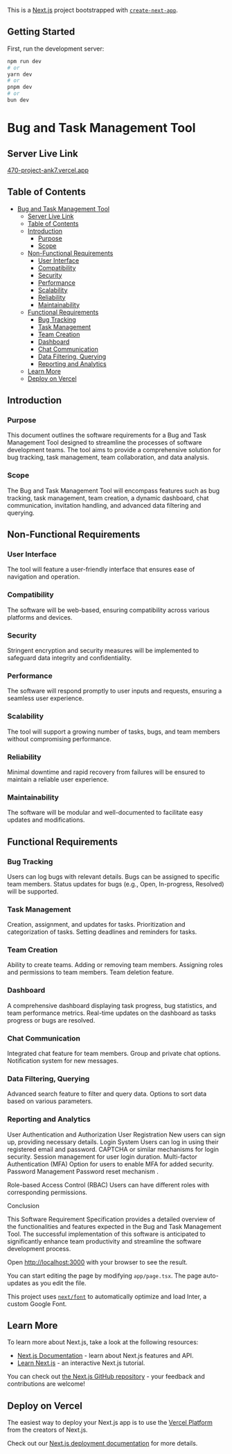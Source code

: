 This is a [Next.js](https://nextjs.org/) project bootstrapped with [`create-next-app`](https://github.com/vercel/next.js/tree/canary/packages/create-next-app).

## Getting Started

First, run the development server:

```bash
npm run dev
# or
yarn dev
# or
pnpm dev
# or
bun dev
```

# Bug and Task Management Tool

## Server Live Link

[470-project-ank7.vercel.app](https://470-project-ank7.vercel.app)

## Table of Contents

- [Bug and Task Management Tool](#bug-and-task-management-tool)
  - [Server Live Link](#server-live-link)
  - [Table of Contents](#table-of-contents)
  - [Introduction](#introduction)
    - [Purpose](#purpose)
    - [Scope](#scope)
  - [Non-Functional Requirements](#non-functional-requirements)
    - [User Interface](#user-interface)
    - [Compatibility](#compatibility)
    - [Security](#security)
    - [Performance](#performance)
    - [Scalability](#scalability)
    - [Reliability](#reliability)
    - [Maintainability](#maintainability)
  - [Functional Requirements](#functional-requirements)
    - [Bug Tracking](#bug-tracking)
    - [Task Management](#task-management)
    - [Team Creation](#team-creation)
    - [Dashboard](#dashboard)
    - [Chat Communication](#chat-communication)
    - [Data Filtering, Querying](#data-filtering-querying)
    - [Reporting and Analytics](#reporting-and-analytics)
  - [Learn More](#learn-more)
  - [Deploy on Vercel](#deploy-on-vercel)

## Introduction<a name="introduction"></a>

### Purpose<a name="purpose"></a>

This document outlines the software requirements for a Bug and Task Management Tool designed to streamline the processes of software development teams. The tool aims to provide a comprehensive solution for bug tracking, task management, team collaboration, and data analysis.

### Scope<a name="scope"></a>

The Bug and Task Management Tool will encompass features such as bug tracking, task management, team creation, a dynamic dashboard, chat communication, invitation handling, and advanced data filtering and querying.

## Non-Functional Requirements<a name="non-functional-requirements"></a>

### User Interface<a name="user-interface"></a>

The tool will feature a user-friendly interface that ensures ease of navigation and operation.

### Compatibility<a name="compatibility"></a>

The software will be web-based, ensuring compatibility across various platforms and devices.

### Security<a name="security"></a>

Stringent encryption and security measures will be implemented to safeguard data integrity and confidentiality.

### Performance<a name="performance"></a>

The software will respond promptly to user inputs and requests, ensuring a seamless user experience.

### Scalability<a name="scalability"></a>

The tool will support a growing number of tasks, bugs, and team members without compromising performance.

### Reliability<a name="reliability"></a>

Minimal downtime and rapid recovery from failures will be ensured to maintain a reliable user experience.

### Maintainability<a name="maintainability"></a>

The software will be modular and well-documented to facilitate easy updates and modifications.

## Functional Requirements<a name="functional-requirements"></a>

### Bug Tracking<a name="bug-tracking"></a>

Users can log bugs with relevant details.
Bugs can be assigned to specific team members.
Status updates for bugs (e.g., Open, In-progress, Resolved) will be supported.

### Task Management<a name="task-management"></a>

Creation, assignment, and updates for tasks.
Prioritization and categorization of tasks.
Setting deadlines and reminders for tasks.

### Team Creation<a name="team-creation"></a>

Ability to create teams.
Adding or removing team members.
Assigning roles and permissions to team members.
Team deletion feature.

### Dashboard<a name="dashboard"></a>

A comprehensive dashboard displaying task progress, bug statistics, and team performance metrics.
Real-time updates on the dashboard as tasks progress or bugs are resolved.

### Chat Communication<a name="chat-communication"></a>

Integrated chat feature for team members.
Group and private chat options.
Notification system for new messages.

### Data Filtering, Querying<a name="data-filtering-querying-and-download"></a>

Advanced search feature to filter and query data.
Options to sort data based on various parameters.

### Reporting and Analytics<a name="reporting-and-analytics"></a>

User Authentication and Authorization<a name="user-authentication-and-authorization"></a>
User Registration
New users can sign up, providing necessary details.
Login System
Users can log in using their registered email and password.
CAPTCHA or similar mechanisms for login security.
Session management for user login duration.
Multi-factor Authentication (MFA)
Option for users to enable MFA for added security.
Password Management
Password reset mechanism .

Role-based Access Control (RBAC)
Users can have different roles with corresponding permissions.

Conclusion<a name="conclusion"></a>

This Software Requirement Specification provides a detailed overview of the functionalities and features expected in the Bug and Task Management Tool. The successful implementation of this software is anticipated to significantly enhance team productivity and streamline the software development process.

Open [http://localhost:3000](http://localhost:3000) with your browser to see the result.

You can start editing the page by modifying `app/page.tsx`. The page auto-updates as you edit the file.

This project uses [`next/font`](https://nextjs.org/docs/basic-features/font-optimization) to automatically optimize and load Inter, a custom Google Font.

## Learn More

To learn more about Next.js, take a look at the following resources:

- [Next.js Documentation](https://nextjs.org/docs) - learn about Next.js features and API.
- [Learn Next.js](https://nextjs.org/learn) - an interactive Next.js tutorial.

You can check out [the Next.js GitHub repository](https://github.com/vercel/next.js/) - your feedback and contributions are welcome!

## Deploy on Vercel

The easiest way to deploy your Next.js app is to use the [Vercel Platform](https://vercel.com/new?utm_medium=default-template&filter=next.js&utm_source=create-next-app&utm_campaign=create-next-app-readme) from the creators of Next.js.

Check out our [Next.js deployment documentation](https://nextjs.org/docs/deployment) for more details.
